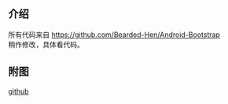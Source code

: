 ﻿介绍  
-----------------------------------  
  所有代码来自 https://github.com/Bearded-Hen/Android-Bootstrap   
  稍作修改，具体看代码。

附图 
-----------------------------------  
[github](https://github.com/ivolianer/MyAwesomeTry/blob/master/example.jpg "github")

